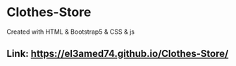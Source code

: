 # Clothes-Store
Created with HTML & Bootstrap5 & CSS & js
## Link:  https://el3amed74.github.io/Clothes-Store/
